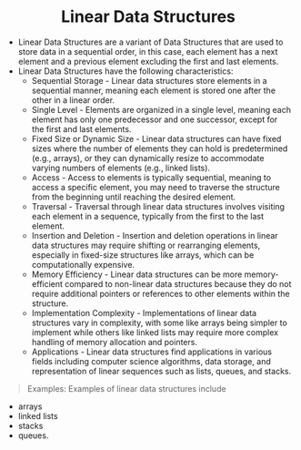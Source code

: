 <h1 align="center">Linear Data Structures</h1>

- Linear Data Structures are a variant of Data Structures that are used to store data in a sequential order, in this case, each element has a next element and a previous element excluding the first and last elements.
- Linear Data Structures have the following characteristics:
  - Sequential Storage - Linear data structures store elements in a sequential manner, meaning each element is stored one after the other in a linear order.
  - Single Level -  Elements are organized in a single level, meaning each element has only one predecessor and one successor, except for the first and last elements.
  - Fixed Size or Dynamic Size - Linear data structures can have fixed sizes where the number of elements they can hold is predetermined (e.g., arrays), or they can dynamically resize to accommodate varying numbers of elements (e.g., linked lists).
  - Access - Access to elements is typically sequential, meaning to access a specific element, you may need to traverse the structure from the beginning until reaching the desired element.
  - Traversal - Traversal through linear data structures involves visiting each element in a sequence, typically from the first to the last element.
  - Insertion and Deletion - Insertion and deletion operations in linear data structures may require shifting or rearranging elements, especially in fixed-size structures like arrays, which can be computationally expensive.
  - Memory Efficiency - Linear data structures can be more memory-efficient compared to non-linear data structures because they do not require additional pointers or references to other elements within the structure.
  - Implementation Complexity - Implementations of linear data structures vary in complexity, with some like arrays being simpler to implement while others like linked lists may require more complex handling of memory allocation and pointers.
  - Applications - Linear data structures find applications in various fields including computer science algorithms, data storage, and representation of linear sequences such as lists, queues, and stacks. 

> Examples: Examples of linear data structures include
- arrays
- linked lists 
- stacks 
- queues.